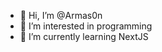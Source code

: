 - 👋 Hi, I’m @Armas0n
- 👀 I’m interested in programming
- 🌱 I’m currently learning NextJS

<!---
Armas0n/Armas0n is a ✨ special ✨ repository because its `README.md` (this file) appears on your GitHub profile.
You can click the Preview link to take a look at your changes.
--->
